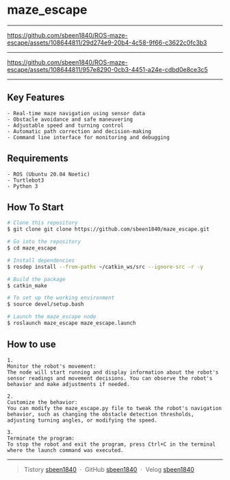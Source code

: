 

# maze_escape
---

https://github.com/sbeen1840/ROS-maze-escape/assets/108644811/29d274e9-20b4-4c58-9f66-c3622c0fc3b3

---

https://github.com/sbeen1840/ROS-maze-escape/assets/108644811/957e8290-0cb3-4451-a24e-cdbd0e8ce3c5

---



## Key Features
```
- Real-time maze navigation using sensor data
- Obstacle avoidance and safe maneuvering
- Adjustable speed and turning control
- Automatic path correction and decision-making
- Command line interface for monitoring and debugging
```

## Requirements
```
- ROS (Ubuntu 20.04 Noetic)
- Turtlebot3
- Python 3
```

## How To Start

```bash
# Clone this repository
$ git clone git clone https://github.com/sbeen1840/maze_escape.git

# Go into the repository
$ cd maze_escape

# Install dependencies
$ rosdep install --from-paths ~/catkin_ws/src --ignore-src -r -y

# Build the package
$ catkin_make

# To set up the working environment
$ source devel/setup.bash

# Launch the maze_escape node
$ roslaunch maze_escape maze_escape.launch
```
## How to use
```
1.
Monitor the robot's movement:
The node will start running and display information about the robot's sensor readings and movement decisions. You can observe the robot's behavior and make adjustments if needed.

2.
Customize the behavior:
You can modify the maze_escape.py file to tweak the robot's navigation behavior, such as changing the obstacle detection thresholds, adjusting turning angles, or modifying the speed.

3.
Terminate the program:
To stop the robot and exit the program, press Ctrl+C in the terminal where the launch command was executed.
```
---
> Tistory [sbeen1840](https://sbeen1840.tistory.com/) &nbsp;&middot;&nbsp;
> GitHub [sbeen1840](https://github.com/sbeen1840) &nbsp;&middot;&nbsp;
> Velog [sbeen1840](https://velog.io/@sbeen1840)


